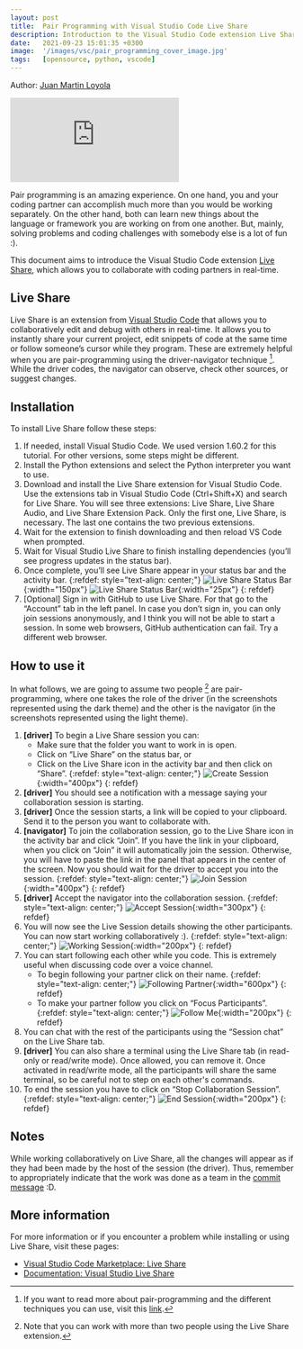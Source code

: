 ```yaml
---
layout: post
title:  Pair Programming with Visual Studio Code Live Share
description: Introduction to the Visual Studio Code extension Live Share which allows you to edit snippets collaboratively.
date:   2021-09-23 15:01:35 +0300
image:  '/images/vsc/pair_programming_cover_image.jpg'
tags:   [opensource, python, vscode]
---
```


Author:  [Juan Martin Loyola](https://jmloyola.github.io/)

<p><iframe src="https://www.youtube.com/embed/WHOiljOYGVw" loading="lazy" frameborder="0" allowfullscreen></iframe></p>


Pair programming is an amazing experience. On one hand, you and your coding partner can accomplish much more than you would be working separately. On the other hand, both can learn new things about the language or framework you are working on from one another. But, mainly, solving problems and coding challenges with somebody else is a lot of fun :).

This document aims to introduce the Visual Studio Code extension [Live Share](https://visualstudio.microsoft.com/services/live-share/), which allows you to collaborate with coding partners in real-time.

## Live Share
Live Share is an extension from [Visual Studio Code](https://code.visualstudio.com/) that allows you to collaboratively edit and debug with others in real-time. It allows you to instantly share your current project, edit snippets of code at the same time or follow someone’s cursor while they program.
These are extremely helpful when you are pair-programming using the driver-navigator technique [^1]. While the driver codes, the navigator can observe, check other sources, or suggest changes.

[^1]: If you want to read more about pair-programming and the different techniques you can use, visit this [link](https://medium.com/@weblab_tech/pair-programming-guide-a76ca43ff389).

## Installation
To install Live Share follow these steps:
1. If needed, install Visual Studio Code. We used version 1.60.2 for this tutorial. For other versions, some steps might be different.
2. Install the Python extensions and select the Python interpreter you want to use.
3. Download and install the Live Share extension for Visual Studio Code. Use the extensions tab in Visual Studio Code (Ctrl+Shift+X) and search for Live Share. You will see three extensions: Live Share, Live Share Audio, and Live Share Extension Pack. Only the first one, Live Share, is necessary. The last one contains the two previous extensions.
4. Wait for the extension to finish downloading and then reload VS Code when prompted.
5. Wait for Visual Studio Live Share to finish installing dependencies (you’ll see progress updates in the status bar).
6. Once complete, you’ll see Live Share appear in your status bar and the activity bar.
    {:refdef: style="text-align: center;"}
    ![Live Share Status Bar](/images/vsc/live_share_status_bar.png){:width="150px"}
    ![Live Share Status Bar](/images/vsc/live_share_activity_bar.png){:width="25px"}
    {: refdef}
7. [Optional] Sign in with GitHub to use Live Share. For that go to the “Account” tab in the left panel. In case you don’t sign in, you can only join sessions anonymously, and I think you will not be able to start a session. In some web browsers, GitHub authentication can fail. Try a different web browser.

## How to use it
In what follows, we are going to assume two people [^2] are pair-programming, where one takes the role of the driver (in the screenshots represented using the dark theme) and the other is the navigator (in the screenshots represented using the light theme).

[^2]: Note that you can work with more than two people using the Live Share extension.

1. **[driver]** To begin a Live Share session you can:
    - Make sure that the folder you want to work in is open.
    - Click on “Live Share” on the status bar, or
    - Click on the Live Share icon in the activity bar and then click on “Share”.
    {:refdef: style="text-align: center;"}
    ![Create Session](/images/vsc/create_session.png){:width="400px"}
    {: refdef}
2. **[driver]** You should see a notification with a message saying your collaboration session is starting.
3. **[driver]** Once the session starts, a link will be copied to your clipboard. Send it to the person you want to collaborate with.
4. **[navigator]** To join the collaboration session, go to the Live Share icon in the activity bar and click “Join”. If you have the link in your clipboard, when you click on “Join” it will automatically join the session. Otherwise, you will have to paste the link in the panel that appears in the center of the screen. Now you should wait for the driver to accept you into the session.
    {:refdef: style="text-align: center;"}
    ![Join Session](/images/vsc/join_session.png){:width="400px"}
    {: refdef}
5. **[driver]** Accept the navigator into the collaboration session.
    {:refdef: style="text-align: center;"}
    ![Accept Session](/images/vsc/accept_session.png){:width="300px"}
    {: refdef}
6. You will now see the Live Session details showing the other participants. You can now start working collaboratively :).
    {:refdef: style="text-align: center;"}
    ![Working Session](/images/vsc/working_session.png){:width="200px"}
    {: refdef}
7. You can start following each other while you code. This is extremely useful when discussing code over a voice channel.
    - To begin following your partner click on their name.
        {:refdef: style="text-align: center;"}
        ![Following Partner](/images/vsc/following_you.png){:width="600px"}
        {: refdef}
    - To make your partner follow you click on “Focus Participants”.
        {:refdef: style="text-align: center;"}
        ![Follow Me](/images/vsc/follow_me.png){:width="200px"}
        {: refdef}
8. You can chat with the rest of the participants using the “Session chat” on the Live Share tab.
9. **[driver]** You can also share a terminal using the Live Share tab (in read-only or read/write mode). Once allowed, you can remove it. Once activated in read/write mode, all the participants will share the same terminal, so be careful not to step on each other's commands.
10. To end the session you have to click on “Stop Collaboration Session”.
    {:refdef: style="text-align: center;"}
    ![End Session](/images/vsc/end_session.png){:width="200px"}
    {: refdef}

## Notes
While working collaboratively on Live Share, all the changes will appear as if they had been made by the host of the session (the driver). Thus, remember to appropriately indicate that the work was done as a team in the [commit message](https://docs.github.com/en/github/committing-changes-to-your-project/creating-and-editing-commits/creating-a-commit-with-multiple-authors) :D.

## More information
For more information or if you encounter a problem while installing or using Live Share, visit these pages:
- [Visual Studio Code Marketplace: Live Share](https://marketplace.visualstudio.com/items?itemName=MS-vsliveshare.vsliveshare)
- [Documentation: Visual Studio Live Share](https://docs.microsoft.com/en-us/visualstudio/liveshare/)
